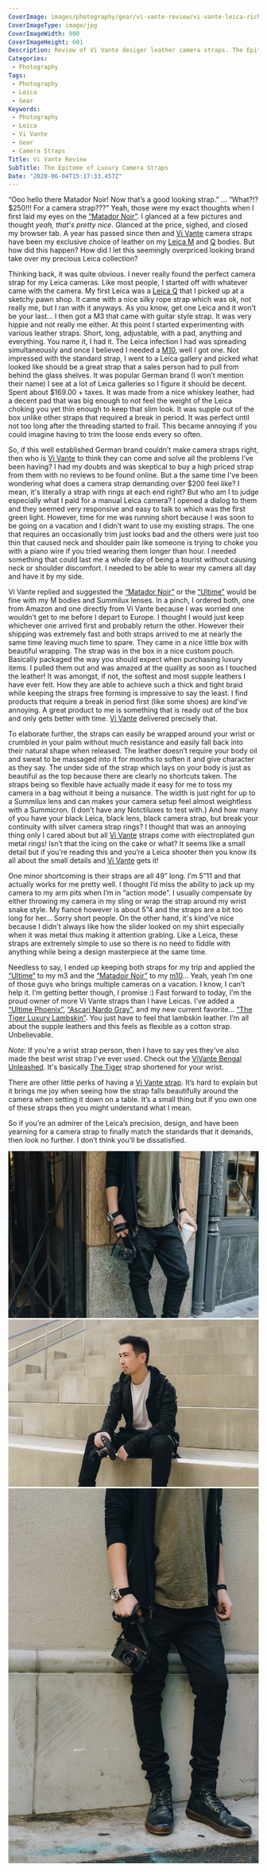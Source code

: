 ```yaml
---
CoverImage: images/photography/gear/vi-vante-review/vi-vante-leica-richard-sumilang-900x601.jpg
CoverImageType: image/jpg
CoverImageWidth: 900
CoverImageHeight: 601
Description: Review of Vi Vante desiger leather camera straps. The Epitome of Luxury camera straps.
Categories:
 - Photography
Tags:
 - Photography
 - Leica
 - Gear
Keywords:
 - Photography
 - Leica
 - Vi Vante
 - Gear
 - Camera Straps
Title: Vi Vante Review
SubTitle: The Epitome of Luxury Camera Straps
Date: "2020-06-04T15:17:33.457Z"
---
```


[1]: https://www.vi-vante.com/ "Vi Vante designer leather camera straps and more"
[2]: https://www.vi-vante.com/camerastraps/matador-noir "Vi Vante \"Matador Noir\" The World's Most Luxurious Leather Camera Strap"
[3]: https://www.vi-vante.com/camerastraps/ultime-blackout "Vi Vante \"Ultime\" Blackout Braided Leather Camera Strap"
[4]: https://amzn.to/3cD09mx "Vi Vante Tiger Braided Luxury Lambskin Leather"
[5]: https://www.vi-vante.com/camerastraps/ultime-phoenix "Vi Vante Ultime Phoenix Red Black Braided Leather Camera Strap"
[6]: https://www.vi-vante.com/camerastraps/ascari/nardo "Vi Vante Ascari Nardo Gray Napa Leather 47\" Camera Strap"
[7]: https://amzn.to/374A3r9 "Vi Vante Bengal Unleashed Black Leather Camera Wrist Strap Ultra Soft Lambskin"


[10]: https://amzn.to/30i3CV5 "Leica Q 24.2 Megapixel Digital 35 MM Compact Camera"
[11]: https://amzn.to/2XXqZAm "Leica M10"


“Ooo hello there Matador Noir! Now that’s a good looking strap.” ... “What?!? $250!!! For a camera strap???” Yeah, those were my exact thoughts when I first laid my eyes on the [“Matador Noir”][2]. I glanced at a few pictures and thought _yeah, that's pretty nice_. Glanced at the price, sighed, and closed my browser tab. A year has passed since then and [Vi Vante][1] camera straps have been my exclusive choice of leather on my [Leica M][11] and [Q][10] bodies. But how did this happen? How did I let this seemingly overpriced looking brand take over my precious Leica collection?

<!--more-->

Thinking back, it was quite obvious. I never really found the perfect camera strap for my Leica cameras. Like most people, I started off with whatever came with the camera. My first Leica was a [Leica Q][10] that I picked up at a sketchy pawn shop. It came with a nice silky rope strap which was ok, not really me, but I ran with it anyways. As you know, get one Leica and it won’t be your last... I then got a M3 that came with guitar style strap. It was very hippie and not really me either. At this point I started experimenting with various leather straps. Short, long, adjustable, with a pad, anything and everything. You name it, I had it. The Leica infection I had was spreading simultaneously and once I believed I needed a [M10][11], well I got one. Not impressed with the standard strap, I went to a Leica gallery and picked what looked like should be a great strap that a sales person had to pull from behind the glass shelves. It was popular German brand (I won’t mention their name) I see at a lot of Leica galleries so I figure it should be decent. Spent about $169.00 + taxes. It was made from a nice whiskey leather, had a decent pad that was big enough to not feel the weight of the Leica choking you yet thin enough to keep that slim look. It was supple out of the box unlike other straps that required a break in period. It was perfect until not too long after the threading started to frail. This became annoying if you could imagine having to trim the loose ends every so often.

So, if this well established German brand couldn’t make camera straps right, then who is [Vi Vante][1] to think they can come and solve all the problems I’ve been having? I had my doubts and was skeptical to buy a high priced strap from them with no reviews to be found online. But a the same time I've been wondering what does a camera strap demanding over $200 feel like? I mean, it's literally a strap with rings at each end right? But who am I to judge especially what I paid for a manual Leica camera? I opened a dialog to them and they seemed very responsive and easy to talk to which was the first green light. However, time for me was running short because I was soon to be going on a vacation and I didn’t want to use my existing straps. The one that requires an occasionally trim just looks bad and the others were just too thin that caused neck and shoulder pain like someone is trying to choke you with a piano wire if you tried wearing them longer than hour. I needed something that could last me a whole day of being a tourist without causing neck or shoulder discomfort. I needed to be able to wear my camera all day and have it by my side.

Vi Vante replied and suggested the [“Matador Noir”][2] or the [“Ultime”][3] would be fine with my M bodies and Summilux lenses. In a pinch, I ordered both, one from Amazon and one directly from Vi Vante because I was worried one wouldn’t get to me before I depart to Europe. I thought I would just keep whichever one arrived first and probably return the other. However their shipping was extremely fast and both straps arrived to me at nearly the same time leaving much time to spare. They came in a nice little box with beautiful wrapping. The strap was in the box in a nice custom pouch. Basically packaged the way you should expect when purchasing luxury items. I pulled them out and was amazed at the quality as soon as I touched the leather! It was amongst, if not, the softest and most supple leathers I have ever felt. How they are able to achieve such a thick and tight braid while keeping the straps free forming is impressive to say the least. I find products that require a break in period first (like some shoes) are kind've annoying. A great product to me is something that is ready out of the box and only gets better with time. [Vi Vante][1] delivered precisely that.

To elaborate further, the straps can easily be wrapped around your wrist or crumbled in your palm without much resistance and easily fall back into their natural shape when released. The leather doesn’t require your body oil and sweat to be massaged into it for months to soften it and give character as they say. The under side of the strap which lays on your body is just as beautiful as the top because there are clearly no shortcuts taken. The straps being so flexible have actually made it easy for me to toss my camera in a bag without it being a nuisance. The width is just right for up to a Summilux lens and can makes your camera setup feel almost weightless with a Summicron. (I don’t have any Notctiluxes to test with.) And how many of you have your black Leica, black lens, black camera strap, but break your continuity with silver camera strap rings? I thought that was an annoying thing only I cared about but all [Vi Vante][1] straps come with electroplated gun metal rings! Isn’t that the icing on the cake or what? It seems like a small detail but if you’re reading this and you’re a Leica shooter then you know its all about the small details and [Vi Vante][1] gets it!

One minor shortcoming is their straps are all 49” long. I’m 5”11 and that actually works for me pretty well. I thought I’d miss the ability to jack up my camera to my arm pits when I’m in “action mode”. I usually compensate by either throwing my camera in my sling or wrap the strap around my wrist snake style. My fiancé however is about 5”4 and the straps are a bit too long for her... Sorry short people. On the other hand, it's kind've nice because I didn't always like how the slider looked on my shirt especially when it was metal thus making it attention grabing. Like a Leica, these straps are extremely simple to use so there is no need to fiddle with anything while being a design masterpiece at the same time.

Needless to say, I ended up keeping both straps for my trip and applied the [“Ultime”][3] to my m3 and the [“Matadoir Noir”][2] to my [m10][11]... Yeah, yeah I’m one of those guys who brings multiple cameras on a vacation. I know, I can’t help it. I’m getting better though, I promise :) Fast forward to today, I’m the proud owner of more Vi Vante straps than I have Leicas. I’ve added a [“Ultime Phoenix”][5], [“Ascari Nardo Gray”][6], and my new current favorite... [“The Tiger Luxury Lambskin”][4]. You just have to feel that lambskin leather. I’m all about the supple leathers and this feels as flexible as a cotton strap. Unbelievable.

*Note:* If you're a wrist strap person, then I have to say yes they've also made the best wrist strap I've ever used. Check out the [ViVante Bengal Unleashed][7]. It's basically [The Tiger][4] strap shortened for your wrist.

There are other little perks of having a [Vi Vante strap][1]. It’s hard to explain but it brings me joy when seeing how the strap falls beautifully around the camera when setting it down on a table. It’s a small thing but if you own one of these straps then you might understand what I mean.

So if you’re an admirer of the Leica’s precision, design, and have been yearning for a camera strap to finally match the standards that it demands, then look no further. I don’t think you’ll be dissatisfied.

<img src="/images/photography/gear/vi-vante-review/vi-vante-tiger-richard-coffee.jpg" class="center" loading="lazy" />

<img src="/images/photography/gear/vi-vante-review/vi-vante-tiger-richard-steps.jpg" class="center" loading="lazy" />

<img src="/images/photography/gear/vi-vante-review/vi-vante-tiger-richard-wrapped.jpg" class="center" loading="lazy" />